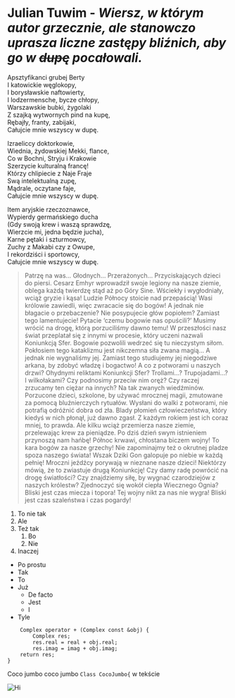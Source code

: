 # **Julian Tuwim** - *Wiersz, w którym autor grzecznie, ale stanowczo uprasza liczne zastępy bliźnich, aby go w ~~dupę~~ pocałowali.*

Apsztyfikanci grubej Berty  
I katowickie węglokopy,  
I borysławskie naftowierty,  
I lodzermensche, bycze chłopy,  
Warszawskie bubki, żygolaki  
Z szajką wytwornych pind na kupę,  
Rębajły, franty, zabijaki,  
Całujcie mnie wszyscy w dupę.  

Izraeliccy doktorkowie,  
Wiednia, żydowskiej Mekki, flance,  
Co w Bochni, Stryju i Krakowie  
Szerzycie kulturalną francę!  
Którzy chlipiecie z Naje Fraje  
Swą intelektualną zupę,  
Mądrale, oczytane faje,  
Całujcie mnie wszyscy w dupę.  

Item aryjskie rzeczoznawce,  
Wypierdy germańskiego ducha  
(Gdy swoją krew i waszą sprawdzę,  
Wierzcie mi, jedna będzie jucha),  
Karne pętaki i szturmowcy,  
Zuchy z Makabi czy z Owupe,  
I rekordziści i sportowcy,  
Całujcie mnie wszyscy w dupę.  

>Patrzę na was… Głodnych… Przerażonych… Przyciskających dzieci do piersi. Cesarz Emhyr wprowadził swoje legiony na nasze ziemie, oblega każdą twierdzę stąd aż po Góry Sine. Wściekły i wygłodniały, wciąż gryzie i kąsa! Ludzie Północy stoicie nad przepaścią! Wasi królowie zawiedli, więc zwracacie się do bogów! A jednak nie błagacie o przebaczenie? Nie posypujecie głów popiołem? Zamiast tego lamentujecie! Pytacie ‘czemu bogowie nas opuścili?’ Musimy wrócić na drogę, którą porzuciliśmy dawno temu! W przeszłości nasz świat przeplatał się z innymi w procesie, który uczeni nazwali Koniunkcją Sfer. Bogowie pozwolili wedrzeć się tu nieczystym siłom. Pokłosiem tego kataklizmu jest nikczemna siła zwana magią… A jednak nie wygnaliśmy jej. Zamiast tego studiujemy jej niegodziwe arkana, by zdobyć władzę i bogactwo! A co z potworami u naszych drzwi? Ohydnymi reliktami Koniunkcji Sfer? Trollami…? Trupojadami…? I wilkołakami? Czy podnosimy przeciw nim oręż? Czy raczej zrzucamy ten ciężar na innych? Na tak zwanych wiedźminów. Porzucone dzieci, szkolone, by używać mrocznej magii, zmutowane za pomocą bluźnierczych rytuałów. Wysłani do walki z potworami, nie potrafią odróżnić dobra od zła. Blady płomień człowieczeństwa, który kiedyś w nich płonął, już dawno zgasł. Z każdym rokiem jest ich coraz mniej, to prawda. Ale kilku wciąż przemierza nasze ziemie, przelewając krew za pieniądze. Po dziś dzień swym istnieniem przynoszą nam hańbę! Północ krwawi, chłostana biczem wojny! To kara bogów za nasze grzechy! Nie zapominajmy też o okrutnej pladze spoza naszego świata! Wszak Dziki Gon galopuje po niebie w każdą pełnię! Mroczni jeźdźcy porywają w nieznane nasze dzieci! Niektórzy mówią, że to zwiastuje drugą Koniunkcję! Czy damy radę powrócić na drogę światłości? Czy znajdziemy siłę, by wygnać czarodziejów z naszych królestw? Zjednoczyć się wokół ciepła Wiecznego Ognia? Bliski jest czas miecza i topora! Tej wojny nikt za nas nie wygra! Bliski jest czas szaleństwa i czas pogardy!  

1. To nie tak
2. Ale  
3. Też tak
    1. Bo
    2. Nie
4. Inaczej

+ Po prostu
+ Tak
+ To 
+ Już
    + De facto
    + Jest 
    + I
+ Tyle

```
    Complex operator + (Complex const &obj) {
        Complex res;
        res.real = real + obj.real;
        res.imag = imag + obj.imag;
    return res;
}
```

Coco jumbo coco jumbo ```Class CocoJumbo{``` w tekście

![Hi](/unnamed.png)
